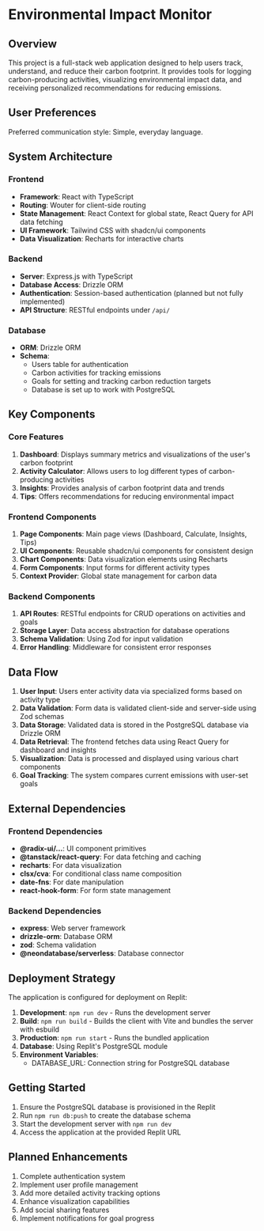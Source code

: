 # Environmental Impact Monitor

## Overview

This project is a full-stack web application designed to help users track, understand, and reduce their carbon footprint. It provides tools for logging carbon-producing activities, visualizing environmental impact data, and receiving personalized recommendations for reducing emissions.

## User Preferences

Preferred communication style: Simple, everyday language.

## System Architecture

### Frontend

- **Framework**: React with TypeScript
- **Routing**: Wouter for client-side routing
- **State Management**: React Context for global state, React Query for API data fetching
- **UI Framework**: Tailwind CSS with shadcn/ui components
- **Data Visualization**: Recharts for interactive charts

### Backend

- **Server**: Express.js with TypeScript
- **Database Access**: Drizzle ORM
- **Authentication**: Session-based authentication (planned but not fully implemented)
- **API Structure**: RESTful endpoints under `/api/`

### Database

- **ORM**: Drizzle ORM
- **Schema**: 
  - Users table for authentication
  - Carbon activities for tracking emissions
  - Goals for setting and tracking carbon reduction targets
  - Database is set up to work with PostgreSQL

## Key Components

### Core Features

1. **Dashboard**: Displays summary metrics and visualizations of the user's carbon footprint
2. **Activity Calculator**: Allows users to log different types of carbon-producing activities
3. **Insights**: Provides analysis of carbon footprint data and trends
4. **Tips**: Offers recommendations for reducing environmental impact

### Frontend Components

1. **Page Components**: Main page views (Dashboard, Calculate, Insights, Tips)
2. **UI Components**: Reusable shadcn/ui components for consistent design
3. **Chart Components**: Data visualization elements using Recharts
4. **Form Components**: Input forms for different activity types
5. **Context Provider**: Global state management for carbon data

### Backend Components

1. **API Routes**: RESTful endpoints for CRUD operations on activities and goals
2. **Storage Layer**: Data access abstraction for database operations
3. **Schema Validation**: Using Zod for input validation
4. **Error Handling**: Middleware for consistent error responses

## Data Flow

1. **User Input**: Users enter activity data via specialized forms based on activity type
2. **Data Validation**: Form data is validated client-side and server-side using Zod schemas
3. **Data Storage**: Validated data is stored in the PostgreSQL database via Drizzle ORM
4. **Data Retrieval**: The frontend fetches data using React Query for dashboard and insights
5. **Visualization**: Data is processed and displayed using various chart components
6. **Goal Tracking**: The system compares current emissions with user-set goals

## External Dependencies

### Frontend Dependencies

- **@radix-ui/...**: UI component primitives
- **@tanstack/react-query**: For data fetching and caching
- **recharts**: For data visualization
- **clsx/cva**: For conditional class name composition
- **date-fns**: For date manipulation
- **react-hook-form**: For form state management

### Backend Dependencies

- **express**: Web server framework
- **drizzle-orm**: Database ORM
- **zod**: Schema validation
- **@neondatabase/serverless**: Database connector

## Deployment Strategy

The application is configured for deployment on Replit:

1. **Development**: `npm run dev` - Runs the development server
2. **Build**: `npm run build` - Builds the client with Vite and bundles the server with esbuild
3. **Production**: `npm run start` - Runs the bundled application
4. **Database**: Using Replit's PostgreSQL module
5. **Environment Variables**: 
   - DATABASE_URL: Connection string for PostgreSQL database

## Getting Started

1. Ensure the PostgreSQL database is provisioned in the Replit
2. Run `npm run db:push` to create the database schema
3. Start the development server with `npm run dev`
4. Access the application at the provided Replit URL

## Planned Enhancements

1. Complete authentication system
2. Implement user profile management
3. Add more detailed activity tracking options
4. Enhance visualization capabilities
5. Add social sharing features
6. Implement notifications for goal progress